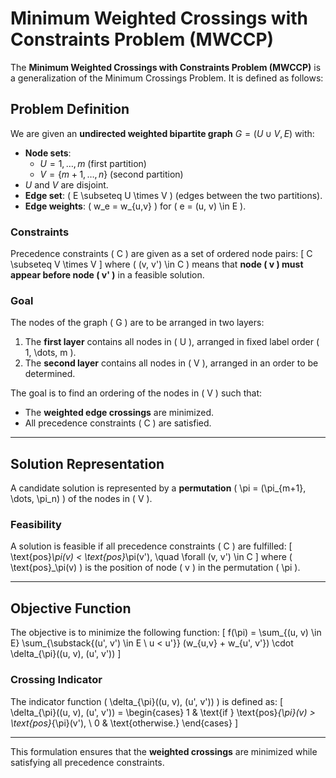 # Minimum Weighted Crossings with Constraints Problem (MWCCP)

The **Minimum Weighted Crossings with Constraints Problem (MWCCP)** is a generalization of the Minimum Crossings Problem. It is defined as follows:

## Problem Definition

We are given an **undirected weighted bipartite graph** $G = (U \cup V, E)$ with:
- **Node sets**:
  - $U = { 1, \dots, m }$ (first partition)
  - $V = \{m + 1, \dots, n\}$ (second partition)
- $U$ and $V$ are disjoint.
- **Edge set**: \( E \subseteq U \times V \) (edges between the two partitions).
- **Edge weights**: \( w_e = w_{u,v} \) for \( e = (u, v) \in E \).

### Constraints
Precedence constraints \( C \) are given as a set of ordered node pairs:
\[
C \subseteq V \times V
\]
where \( (v, v') \in C \) means that **node \( v \) must appear before node \( v' \)** in a feasible solution.

### Goal
The nodes of the graph \( G \) are to be arranged in two layers:
1. The **first layer** contains all nodes in \( U \), arranged in fixed label order \( 1, \dots, m \).
2. The **second layer** contains all nodes in \( V \), arranged in an order to be determined.

The goal is to find an ordering of the nodes in \( V \) such that:
- The **weighted edge crossings** are minimized.
- All precedence constraints \( C \) are satisfied.

---

## Solution Representation

A candidate solution is represented by a **permutation** \( \pi = (\pi_{m+1}, \dots, \pi_n) \) of the nodes in \( V \).

### Feasibility
A solution is feasible if all precedence constraints \( C \) are fulfilled:
\[
\text{pos}_\pi(v) < \text{pos}_\pi(v'), \quad \forall (v, v') \in C
\]
where \( \text{pos}_\pi(v) \) is the position of node \( v \) in the permutation \( \pi \).

---

## Objective Function

The objective is to minimize the following function:
\[
f(\pi) = \sum_{(u, v) \in E} \sum_{\substack{(u', v') \in E \\ u < u'}} 
(w_{u,v} + w_{u', v'}) \cdot \delta_{\pi}((u, v), (u', v'))
\]

### Crossing Indicator
The indicator function \( \delta_{\pi}((u, v), (u', v')) \) is defined as:
\[
\delta_{\pi}((u, v), (u', v')) = 
\begin{cases} 
1 & \text{if } \text{pos}_{\pi}(v) > \text{pos}_{\pi}(v'), \\ 
0 & \text{otherwise.} 
\end{cases}
\]

---

This formulation ensures that the **weighted crossings** are minimized while satisfying all precedence constraints.
